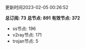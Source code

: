 更新时间2023-02-05 00:26:52

**总订阅: 73**
**总节点: 891**
**有效节点: 372**
- ss节点: 196
- v2ray节点: 171
- trojan节点: 5
